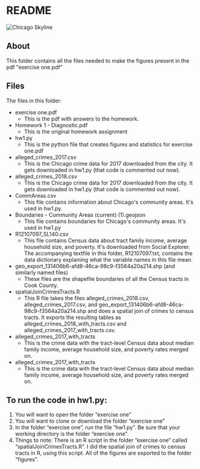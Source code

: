 # README

![Chicago Skyline](https://upload.wikimedia.org/wikipedia/commons/c/c4/Chicago_skyline%2C_viewed_from_John_Hancock_Center.jpg)

## About

This folder contains all the files needed to make the figures present in the pdf "exercise one.pdf"

## Files

The files in this folder:

* exercise one.pdf
  * This is the pdf with answers to the homework.
* Homework 1 - Diagnostic.pdf
  * This is the original homework assignment
* hw1.py
  * This is the python file that creates figures and statistics for exercise one.pdf
* alleged_crimes_2017.csv
  * This is the Chicago crime data for 2017 downloaded from the city. It gets downloaded in hw1.py (that code is commented out now).
* alleged_crimes_2018.csv
  * This is the Chicago crime data for 2017 downloaded from the city. It gets downloaded in hw1.py (that code is commented out now).
* CommAreas.csv
  * This file contains information about Chicago's community areas. It's used in hw1.py.
* Boundaries - Community Areas (current) (1).geojson
  * This file contains boundaries for Chicago's community areas. It's used in hw1.py
* R12107097_SL140.csv
  * This file contains Census data about tract family income, average household size, and poverty. It's downloaded from Social Explorer. The accompanying textfile in this folder, R12107097.txt, contains the data dictionary explaining what the variable names in this file mean.
* geo_export_131406b6-afd8-46ca-98c9-f3564a20a214.shp (and similarly named files)
  * These files are the shapefile boundaries of all the Census tracts in Cook County.
* spatialJoinCrimesTracts.R
  * This R file takes the files alleged_crimes_2018.csv, alleged_crimes_2017.csv, and geo_export_131406b6-afd8-46ca-98c9-f3564a20a214.shp and does a spatial join of crimes to census tracts. It exports the resulting tables as alleged_crimes_2018_with_tracts.csv and alleged_crimes_2017_with_tracts.csv.
* alleged_crimes_2017_with_tracts
  * This is the crime data with the tract-level Census data about median family income, average household size, and poverty rates merged on.
* alleged_crimes_2017_with_tracts
  * This is the crime data with the tract-level Census data about median family income, average household size, and poverty rates merged on.


## To run the code in hw1.py:

  1. You will want to open the folder “exercise one”
  2. You will want to clone or download the folder “exercise one”
  3. In the folder “exercise one”, run the file “hw1.py”. Be sure that your working directory is the folder “exercise one”.
  4. Things to note: There is an R script in the folder “exercise one” called “spatialJoinCrimesTracts.R”. I did the spatial join of crimes to census tracts in R, using this script. All of the figures are exported to the folder “figures”.
